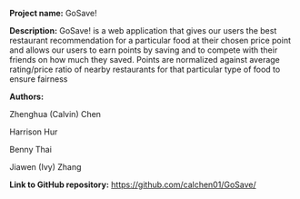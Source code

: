 **Project name:** GoSave!

**Description:** GoSave! is a web application that gives our users the best restaurant recommendation for a particular food at their chosen price point and allows our users to earn points by saving and to compete with their friends on how much they saved. Points are normalized against average rating/price ratio of nearby restaurants for that particular type of food to ensure fairness
               
**Authors:**

Zhenghua (Calvin) Chen

Harrison Hur

Benny Thai

Jiawen (Ivy) Zhang
                       
**Link to GitHub repository:** https://github.com/calchen01/GoSave/
